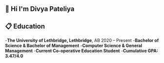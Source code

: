 ## 🤸 <a name="intro">Hi I'm Divya Pateliya</a>

## <a name="introduction">📋 Education </a>
-<b>The University of Lethbridge, Lethbridge</b>, AB 2020 – Present
-<b>Bachelor of Science & Bachelor of Management</b>
-<b>Computer Science & General Management</b>
-<b>Current Co-operative Education Student</b>
-<b>Cumulative GPA: 3.47/4.0</b>
